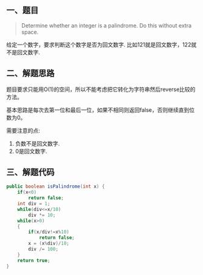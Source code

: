 ## 一、题目

> Determine whether an integer is a palindrome. Do this without extra space.

给定一个数字，要求判断这个数字是否为回文数字. 比如121就是回文数字，122就不是回文数字.

## 二、解题思路

题目要求只能用O(1)的空间，所以不能考虑把它转化为字符串然后reverse比较的方法。

基本思路是每次去第一位和最后一位，如果不相同则返回false，否则继续直到位数为0。

需要注意的点:

1. 负数不是回文数字.
2. 0是回文数字.

## 三、解题代码

```java
public boolean isPalindrome(int x) {
    if(x<0)
        return false;
    int div = 1;
    while(div<=x/10)
        div *= 10;
    while(x>0)
    {
        if(x/div!=x%10)
            return false;
        x = (x%div)/10;
        div /= 100;
    }
    return true;
}
```

